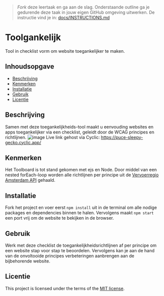 > _Fork_ deze leertaak en ga aan de slag. Onderstaande outline ga je gedurende deze taak in jouw eigen GitHub omgeving uitwerken. De instructie vind je in: [docs/INSTRUCTIONS.md](docs/INSTRUCTIONS.md)

# Toolgankelijk
Tool in checklist vorm om website toegankelijker te maken.

## Inhoudsopgave

  * [Beschrijving](#beschrijving)
  * [Kenmerken](#kenmerken)
  * [Installatie](#installatie)
  * [Gebruik](#gebruik)
  * [Licentie](#licentie)
  <!-- * [Bronnen](#bronnen) -->
 

## Beschrijving
Samen met deze toegankelijkheids-tool maakt u eenvouding websites en apps toegankelijker via een checklist, geleidt door de WCAG principes en richtlijnen.
![image](https://user-images.githubusercontent.com/112861614/224163551-9211776c-cad6-4b1f-9b2f-6dccf351b54e.png)
Live link gehost via Cyclic: https://puce-sleepy-gecko.cyclic.app/ 

## Kenmerken
Het Toolboard is tot stand gekomen met ejs en Node.
Door middel van een nested forEach-loop worden alle richtlijnen per principe uit de [Vervoerregio Amsterdam API](https://api.vervoerregio-amsterdam.fdnd.nl/api/v1/principles) gehaald.

## Installatie
Fork het project en voer eerst `npm install` uit in de terminal om alle nodige packages en dependencies binnen te halen. Vervolgens maakt `npm start` een port vrij om de website te bekijken in de browser.

## Gebruik
Werk met deze checklist de toegankelijkheidsrichtlijnen af per principe om een website stap voor stap te beoordelen. Vervolgens kan je aan de hand van de onvoltooide principes verbeteringen aanbrengen aan de bijbehorende website.

<!-- ## Bronnen -->

## Licentie

This project is licensed under the terms of the [MIT license](./LICENSE).
